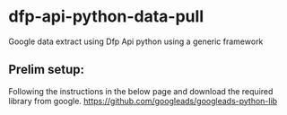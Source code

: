 dfp-api-python-data-pull
========================

Google data extract using Dfp Api python using a generic framework

Prelim setup:
--------------
Following the instructions in the below page and download the required library from google.
https://github.com/googleads/googleads-python-lib
